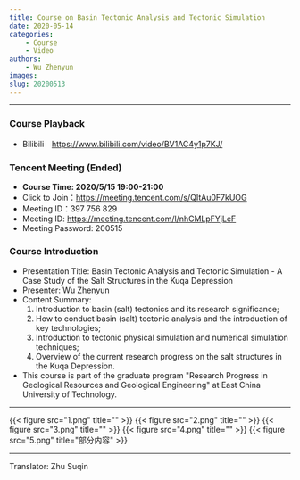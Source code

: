 ```yaml
---
title: Course on Basin Tectonic Analysis and Tectonic Simulation
date: 2020-05-14
categories:
    - Course
    - Video
authors:
    - Wu Zhenyun
images:
slug: 20200513
---
```


------

### Course Playback

- Bilibili　https://www.bilibili.com/video/BV1AC4y1p7KJ/

### Tencent Meeting (Ended)  

- **Course Time: 2020/5/15 19:00-21:00**
- Click to Join：https://meeting.tencent.com/s/QItAu0F7kUOG  
- Meeting ID：397 756 829  
- Meeting ID: https://meeting.tencent.com/l/nhCMLpFYjLeF  
- Meeting Password: 200515

### Course Introduction


- Presentation Title: Basin Tectonic Analysis and Tectonic Simulation - A Case Study of the Salt Structures in the Kuqa Depression
- Presenter: Wu Zhenyun
- Content Summary:
  1. Introduction to basin (salt) tectonics and its research significance;
  2. How to conduct basin (salt) tectonic analysis and the introduction of key technologies;
  3. Introduction to tectonic physical simulation and numerical simulation techniques;
  4. Overview of the current research progress on the salt structures in the Kuqa Depression.
- This course is part of the graduate program "Research Progress in Geological Resources and Geological Engineering" at East China University of Technology.

---

{{< figure src="1.png" title="" >}}
{{< figure src="2.png" title="" >}}
{{< figure src="3.png" title="" >}}
{{< figure src="4.png" title="" >}}
{{< figure src="5.png" title="部分内容" >}}

---
Translator: Zhu Suqin
